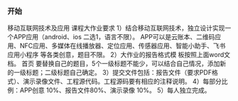 ### 开始

移动互联网技术及应用    课程大作业要求
1）结合移动互联网技术，独立设计实现一个APP应用（android、ios 二选1，语言不限）。
APP可以是云账本、二维码应用、NFC应用、多媒体在线播放器、定位应用、传感器应用、智能小助手、飞书应用小程序 等各类创意，题目不限。
2）大作业的报告格式模
板按照上面word文档。
首页 要替换自己的题目，5个一级标题不能少，可以结合自己情况，添加新的一级标题；二级标题自己确定。
3）提交文件包括：报告文件（要求PDF格式）、演示录像文件、工程源代码。工程源码要有相应的注释说明。
4）每部分比例：APP创意 10%、报告文件80%、演示录像 10%。
5）每人独立完成。

